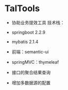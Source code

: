 # TalTools
- 协助业务提效工具
技术栈：
- springboot 2.2.9
- mybatis 2.1.4
- 前端：semantic-ui
- springMVC：thymeleaf

- 接口的聚合结果查询
- 增加多数据源的配置